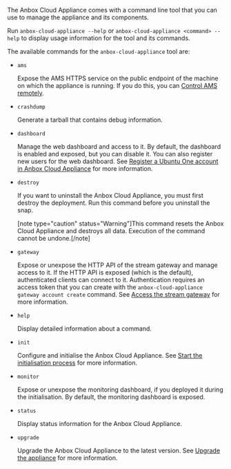 The Anbox Cloud Appliance comes with a command line tool that you can use to manage the appliance and its components.

Run `anbox-cloud-appliance --help` or `anbox-cloud-appliance <command> --help` to display usage information for the tool and its commands.

The available commands for the `anbox-cloud-appliance` tool are:

- `ams`

  Expose the AMS HTTPS service on the public endpoint of the machine on which the appliance is running. If you do this, you can [Control AMS remotely](https://discourse.ubuntu.com/t/managing-ams-access/17774).
- `crashdump`

  Generate a tarball that contains debug information.
- `dashboard`

  Manage the web dashboard and access to it. By default, the dashboard is enabled and exposed, but you can disable it. You can also register new users for the web dashboard. See [Register a Ubuntu One account in Anbox Cloud Appliance](https://discourse.ubuntu.com/t/web-dashboard/20871#dashboard-access-appliance) for more information.
- `destroy`

  If you want to uninstall the Anbox Cloud Appliance, you must first destroy the deployment. Run this command before you uninstall the snap.

  [note type="caution" status="Warning"]This command resets the Anbox Cloud Appliance and destroys all data. Execution of the command cannot be undone.[/note]
- `gateway`

  Expose or unexpose the HTTP API of the stream gateway and manage access to it. If the HTTP API is exposed (which is the default), authenticated clients can connect to it. Authentication requires an access token that you can create with the `anbox-cloud-appliance gateway account create` command. See [Access the stream gateway](https://discourse.ubuntu.com/t/managing-stream-gateway-access/17784) for more information.
- `help`

  Display detailed information about a command.
- `init`

  Configure and initialise the Anbox Cloud Appliance. See [Start the initialisation process](https://discourse.ubuntu.com/t/install-appliance/22681#start-initialise) for more information.
- `monitor`

  Expose or unexpose the monitoring dashboard, if you deployed it during the initialisation. By default, the monitoring dashboard is exposed.
- `status`

  Display status information for the Anbox Cloud Appliance.
- `upgrade`

  Upgrade the Anbox Cloud Appliance to the latest version. See [Upgrade the appliance](https://discourse.ubuntu.com/t/upgrade-anbox-cloud-appliance/24186) for more information.
